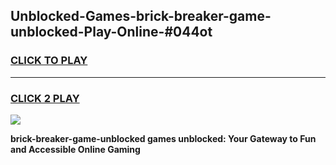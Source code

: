 
## Unblocked-Games-brick-breaker-game-unblocked-Play-Online-#044ot
<h3>
<a href="https://premium.freeplayer.one?title=brick-breaker-game-unblocked&ref=24F">CLICK TO PLAY</a></h3>
<hr>

<h3>
<a href="https://premium.freeplayer.one?title=brick-breaker-game-unblocked&ref=24F">CLICK 2 PLAY</a>
  
</h3>

<a href="https://premium.freeplayer.one?title=brick-breaker-game-unblocked&ref=24F/"><img src="https://clearcache.store/games.png"></a>


**brick-breaker-game-unblocked games unblocked: Your Gateway to Fun and Accessible Online Gaming**
